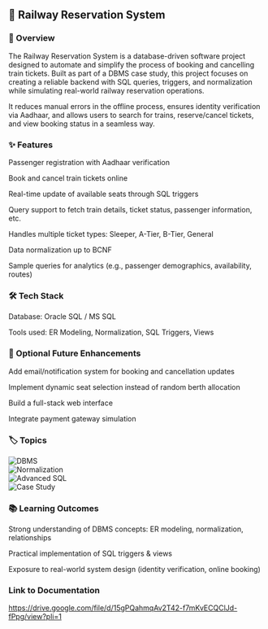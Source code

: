 ## 🚆 Railway Reservation System


### 📌 Overview

The Railway Reservation System is a database-driven software project designed to automate and simplify the process of booking and cancelling train tickets. Built as part of a DBMS case study, this project focuses on creating a reliable backend with SQL queries, triggers, and normalization while simulating real-world railway reservation operations.

It reduces manual errors in the offline process, ensures identity verification via Aadhaar, and allows users to search for trains, reserve/cancel tickets, and view booking status in a seamless way.


### ✨ Features

Passenger registration with Aadhaar verification

Book and cancel train tickets online

Real-time update of available seats through SQL triggers

Query support to fetch train details, ticket status, passenger information, etc.

Handles multiple ticket types: Sleeper, A-Tier, B-Tier, General

Data normalization up to BCNF

Sample queries for analytics (e.g., passenger demographics, availability, routes)


### 🛠️ Tech Stack

Database: Oracle SQL / MS SQL

Tools used: ER Modeling, Normalization, SQL Triggers, Views


### 🚀 Optional Future Enhancements

Add email/notification system for booking and cancellation updates

Implement dynamic seat selection instead of random berth allocation

Build a full-stack web interface

Integrate payment gateway simulation


### 🏷️ Topics  

![DBMS](https://img.shields.io/badge/DBMS-SQL-blue)  
![Normalization](https://img.shields.io/badge/Normalization-BCNF-green)  
![Advanced SQL](https://img.shields.io/badge/Advanced%20SQL-%20Triggers%20%26%20Cursors-orange)<br>
![Case Study](https://img.shields.io/badge/Project-Case%20Study-yellow)  


### 📚 Learning Outcomes

Strong understanding of DBMS concepts: ER modeling, normalization, relationships

Practical implementation of SQL triggers & views

Exposure to real-world system design (identity verification, online booking)


### Link to Documentation

https://drive.google.com/file/d/15gPQahmqAv2T42-f7mKvECQClJd-fPpg/view?pli=1

